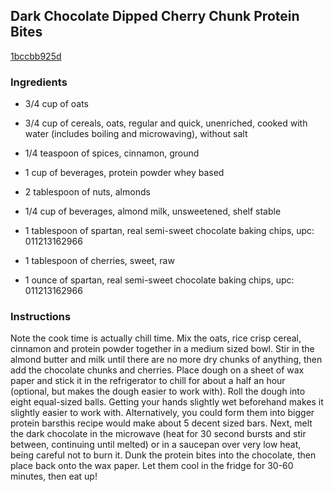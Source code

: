 ## Dark Chocolate Dipped Cherry Chunk Protein Bites

[1bccbb925d](http://tastykitchen.com/recipes/special-dietary-needs/gluten-free/dark-chocolate-dipped-cherry-chunk-protein-bites/)

### Ingredients

 - 3/4 cup of oats

 - 3/4 cup of cereals, oats, regular and quick, unenriched, cooked with water (includes boiling and microwaving), without salt

 - 1/4 teaspoon of spices, cinnamon, ground

 - 1 cup of beverages, protein powder whey based

 - 2 tablespoon of nuts, almonds

 - 1/4 cup of beverages, almond milk, unsweetened, shelf stable

 - 1 tablespoon of spartan, real semi-sweet chocolate baking chips, upc: 011213162966

 - 1 tablespoon of cherries, sweet, raw

 - 1 ounce of spartan, real semi-sweet chocolate baking chips, upc: 011213162966

### Instructions

Note the cook time is actually chill time. Mix the oats, rice crisp cereal, cinnamon and protein powder together in a medium sized bowl. Stir in the almond butter and milk until there are no more dry chunks of anything, then add the chocolate chunks and cherries. Place dough on a sheet of wax paper and stick it in the refrigerator to chill for about a half an hour (optional, but makes the dough easier to work with). Roll the dough into eight equal-sized balls. Getting your hands slightly wet beforehand makes it slightly easier to work with. Alternatively, you could form them into bigger protein barsthis recipe would make about 5 decent sized bars. Next, melt the dark chocolate in the microwave (heat for 30 second bursts and stir between, continuing until melted) or in a saucepan over very low heat, being careful not to burn it. Dunk the protein bites into the chocolate, then place back onto the wax paper. Let them cool in the fridge for 30-60 minutes, then eat up!